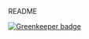 README


[![Greenkeeper badge](https://badges.greenkeeper.io/janl/gk-jan-test.svg)](https://greenkeeper.io/)